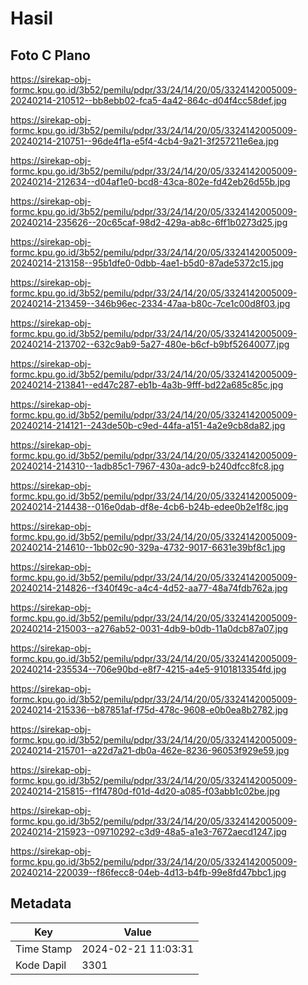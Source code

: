# Hasil

## Foto C Plano

https://sirekap-obj-formc.kpu.go.id/3b52/pemilu/pdpr/33/24/14/20/05/3324142005009-20240214-210512--bb8ebb02-fca5-4a42-864c-d04f4cc58def.jpg

https://sirekap-obj-formc.kpu.go.id/3b52/pemilu/pdpr/33/24/14/20/05/3324142005009-20240214-210751--96de4f1a-e5f4-4cb4-9a21-3f257211e6ea.jpg

https://sirekap-obj-formc.kpu.go.id/3b52/pemilu/pdpr/33/24/14/20/05/3324142005009-20240214-212634--d04af1e0-bcd8-43ca-802e-fd42eb26d55b.jpg

https://sirekap-obj-formc.kpu.go.id/3b52/pemilu/pdpr/33/24/14/20/05/3324142005009-20240214-235626--20c65caf-98d2-429a-ab8c-6ff1b0273d25.jpg

https://sirekap-obj-formc.kpu.go.id/3b52/pemilu/pdpr/33/24/14/20/05/3324142005009-20240214-213158--95b1dfe0-0dbb-4ae1-b5d0-87ade5372c15.jpg

https://sirekap-obj-formc.kpu.go.id/3b52/pemilu/pdpr/33/24/14/20/05/3324142005009-20240214-213459--346b96ec-2334-47aa-b80c-7ce1c00d8f03.jpg

https://sirekap-obj-formc.kpu.go.id/3b52/pemilu/pdpr/33/24/14/20/05/3324142005009-20240214-213702--632c9ab9-5a27-480e-b6cf-b9bf52640077.jpg

https://sirekap-obj-formc.kpu.go.id/3b52/pemilu/pdpr/33/24/14/20/05/3324142005009-20240214-213841--ed47c287-eb1b-4a3b-9fff-bd22a685c85c.jpg

https://sirekap-obj-formc.kpu.go.id/3b52/pemilu/pdpr/33/24/14/20/05/3324142005009-20240214-214121--243de50b-c9ed-44fa-a151-4a2e9cb8da82.jpg

https://sirekap-obj-formc.kpu.go.id/3b52/pemilu/pdpr/33/24/14/20/05/3324142005009-20240214-214310--1adb85c1-7967-430a-adc9-b240dfcc8fc8.jpg

https://sirekap-obj-formc.kpu.go.id/3b52/pemilu/pdpr/33/24/14/20/05/3324142005009-20240214-214438--016e0dab-df8e-4cb6-b24b-edee0b2e1f8c.jpg

https://sirekap-obj-formc.kpu.go.id/3b52/pemilu/pdpr/33/24/14/20/05/3324142005009-20240214-214610--1bb02c90-329a-4732-9017-6631e39bf8c1.jpg

https://sirekap-obj-formc.kpu.go.id/3b52/pemilu/pdpr/33/24/14/20/05/3324142005009-20240214-214826--f340f49c-a4c4-4d52-aa77-48a74fdb762a.jpg

https://sirekap-obj-formc.kpu.go.id/3b52/pemilu/pdpr/33/24/14/20/05/3324142005009-20240214-215003--a276ab52-0031-4db9-b0db-11a0dcb87a07.jpg

https://sirekap-obj-formc.kpu.go.id/3b52/pemilu/pdpr/33/24/14/20/05/3324142005009-20240214-235534--706e90bd-e8f7-4215-a4e5-9101813354fd.jpg

https://sirekap-obj-formc.kpu.go.id/3b52/pemilu/pdpr/33/24/14/20/05/3324142005009-20240214-215336--b87851af-f75d-478c-9608-e0b0ea8b2782.jpg

https://sirekap-obj-formc.kpu.go.id/3b52/pemilu/pdpr/33/24/14/20/05/3324142005009-20240214-215701--a22d7a21-db0a-462e-8236-96053f929e59.jpg

https://sirekap-obj-formc.kpu.go.id/3b52/pemilu/pdpr/33/24/14/20/05/3324142005009-20240214-215815--f1f4780d-f01d-4d20-a085-f03abb1c02be.jpg

https://sirekap-obj-formc.kpu.go.id/3b52/pemilu/pdpr/33/24/14/20/05/3324142005009-20240214-215923--09710292-c3d9-48a5-a1e3-7672aecd1247.jpg

https://sirekap-obj-formc.kpu.go.id/3b52/pemilu/pdpr/33/24/14/20/05/3324142005009-20240214-220039--f86fecc8-04eb-4d13-b4fb-99e8fd47bbc1.jpg


## Metadata

| Key        | Value               |
| ---------- | ------------------- |
| Time Stamp | 2024-02-21 11:03:31 |
| Kode Dapil | 3301                |




